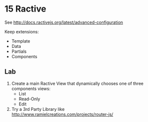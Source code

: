 # 15 Ractive

See http://docs.ractivejs.org/latest/advanced-configuration

Keep extensions:

* Template
* Data
* Partials
* Components

## Lab

1. Create a main Ractive View that dynamically chooses one of three components views:
	* List
	* Read-Only
	* Edit
2. Try a 3rd Party Library like http://www.ramielcreations.com/projects/router-js/
